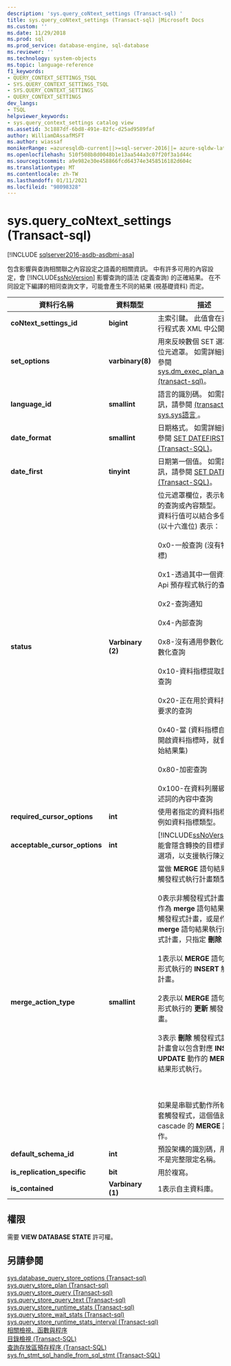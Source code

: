 ```yaml
---
description: 'sys.query_coNtext_settings (Transact-sql) '
title: sys.query_coNtext_settings (Transact-sql) |Microsoft Docs
ms.custom: ''
ms.date: 11/29/2018
ms.prod: sql
ms.prod_service: database-engine, sql-database
ms.reviewer: ''
ms.technology: system-objects
ms.topic: language-reference
f1_keywords:
- QUERY_CONTEXT_SETTINGS_TSQL
- SYS.QUERY_CONTEXT_SETTINGS_TSQL
- SYS.QUERY_CONTEXT_SETTINGS
- QUERY_CONTEXT_SETTINGS
dev_langs:
- TSQL
helpviewer_keywords:
- sys.query_context_settings catalog view
ms.assetid: 3c1887df-6bd8-491e-82fc-d25ad9589faf
author: WilliamDAssafMSFT
ms.author: wiassaf
monikerRange: =azuresqldb-current||>=sql-server-2016||= azure-sqldw-latest||>=sql-server-linux-2017||=azuresqldb-mi-current
ms.openlocfilehash: 510f508b8d0048b1e13aa544a3c07f20f3a1d44c
ms.sourcegitcommit: a9e982e30e458866fcd64374e3458516182d604c
ms.translationtype: MT
ms.contentlocale: zh-TW
ms.lasthandoff: 01/11/2021
ms.locfileid: "98098328"
---
```

# <a name="sysquery_context_settings-transact-sql"></a>sys.query_coNtext_settings (Transact-sql) 
[!INCLUDE [sqlserver2016-asdb-asdbmi-asa](../../includes/applies-to-version/sqlserver2016-asdb-asdbmi-asa.md)]

  包含影響與查詢相關聯之內容設定之語義的相關資訊。 中有許多可用的內容設定，會 [!INCLUDE[ssNoVersion](../../includes/ssnoversion-md.md)] 影響查詢的語法 (定義查詢) 的正確結果。 在不同設定下編譯的相同查詢文字，可能會產生不同的結果 (視基礎資料) 而定。  
  
|資料行名稱|資料類型|描述|  
|-----------------|---------------|-----------------|  
|**coNtext_settings_id**|**bigint**|主索引鍵。 此值會在查詢的執行程式表 XML 中公開。|  
|**set_options**|**varbinary(8)**|用來反映數個 SET 選項狀態的位元遮罩。 如需詳細資訊，請參閱 [sys.dm_exec_plan_attributes &#40;transact-sql&#41;](../../relational-databases/system-dynamic-management-views/sys-dm-exec-plan-attributes-transact-sql.md)。|  
|**language_id**|**smallint**|語言的識別碼。 如需詳細資訊，請參閱 [ &#40;transact-sql&#41;的sys.sys語言 ](../../relational-databases/system-compatibility-views/sys-syslanguages-transact-sql.md)。|  
|**date_format**|**smallint**|日期格式。 如需詳細資訊，請參閱 [SET DATEFIRST &#40;Transact-SQL&#41;](../../t-sql/statements/set-dateformat-transact-sql.md)。|  
|**date_first**|**tinyint**|日期第一個值。 如需詳細資訊，請參閱 [SET DATEFIRST &#40;Transact-SQL&#41;](../../t-sql/statements/set-datefirst-transact-sql.md)。|  
|**status**|**Varbinary (2)**|位元遮罩欄位，表示執行查詢的查詢或內容類型。 <br />資料行值可以結合多個旗標， (以十六進位) 表示：<br /><br /> 0x0-一般查詢 (沒有特定旗標) <br /><br /> 0x1-透過其中一個資料指標 Api 預存程式執行的查詢<br /><br /> 0x2-查詢通知<br /><br /> 0x4-內部查詢<br /><br /> 0x8-沒有通用參數化的自動參數化查詢<br /><br /> 0x10-資料指標提取重新整理查詢<br /><br /> 0x20-正在用於資料指標更新要求的查詢<br /><br /> 0x40-當 (資料指標自動提取開啟資料指標時，就會傳回初始結果集) <br /><br /> 0x80-加密查詢<br /><br /> 0x100-在資料列層級安全性述詞的內容中查詢|  
|**required_cursor_options**|**int**|使用者指定的資料指標選項，例如資料指標類型。|  
|**acceptable_cursor_options**|**int**|[!INCLUDE[ssNoVersion](../../includes/ssnoversion-md.md)] 可能會隱含轉換的目標資料指標選項，以支援執行陳述式。|  
|**merge_action_type**|**smallint**|當做 **MERGE** 語句結果使用的觸發程式執行計畫類型。<br /><br /> 0表示非觸發程式計畫、不會作為 **merge** 語句結果執行的觸發程式計畫，或是作為 **merge** 語句結果執行的觸發程式計畫，只指定 **刪除** 動作。<br /><br /> 1表示以 **MERGE** 語句的結果形式執行的 **INSERT** 觸發程式計畫。<br /><br /> 2表示以 **MERGE** 語句的結果形式執行的 **更新** 觸發程式計畫。<br /><br /> 3表示 **刪除** 觸發程式計畫，該計畫會以包含對應 **INSERT** 或 **UPDATE** 動作的 **MERGE** 語句結果形式執行。<br /><br /> <br /><br /> 如果是串聯式動作所執行的嵌套觸發程式，這個值就是造成 cascade 的 **MERGE** 語句的動作。|  
|**default_schema_id**|**int**|預設架構的識別碼，用來解析不是完整限定名稱。|  
|**is_replication_specific**|**bit**|用於複寫。|  
|**is_contained**|**Varbinary (1)**|1表示自主資料庫。|  
  
## <a name="permissions"></a>權限  
 需要 **VIEW DATABASE STATE** 許可權。  
  
## <a name="see-also"></a>另請參閱  
 [sys.database_query_store_options &#40;Transact-sql&#41;](../../relational-databases/system-catalog-views/sys-database-query-store-options-transact-sql.md)   
 [sys.query_store_plan &#40;Transact-sql&#41;](../../relational-databases/system-catalog-views/sys-query-store-plan-transact-sql.md)   
 [sys.query_store_query &#40;Transact-sql&#41;](../../relational-databases/system-catalog-views/sys-query-store-query-transact-sql.md)   
 [sys.query_store_query_text &#40;Transact-sql&#41;](../../relational-databases/system-catalog-views/sys-query-store-query-text-transact-sql.md)   
 [sys.query_store_runtime_stats &#40;Transact-sql&#41;](../../relational-databases/system-catalog-views/sys-query-store-runtime-stats-transact-sql.md)   
 [sys.query_store_wait_stats &#40;Transact-sql&#41;](../../relational-databases/system-catalog-views/sys-query-store-wait-stats-transact-sql.md)   
 [sys.query_store_runtime_stats_interval &#40;Transact-sql&#41;](../../relational-databases/system-catalog-views/sys-query-store-runtime-stats-interval-transact-sql.md)   
 [相關檢視、函數與程序](../../relational-databases/performance/monitoring-performance-by-using-the-query-store.md)   
 [目錄檢視 &#40;Transact-SQL&#41;](../../relational-databases/system-catalog-views/catalog-views-transact-sql.md)   
 [查詢存放區預存程序 &#40;Transact-SQL&#41;](../../relational-databases/system-stored-procedures/query-store-stored-procedures-transact-sql.md)   
 [sys.fn_stmt_sql_handle_from_sql_stmt &#40;Transact-SQL&#41;](../../relational-databases/system-functions/sys-fn-stmt-sql-handle-from-sql-stmt-transact-sql.md)  
  
  
